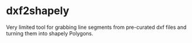 # dxf2shapely
Very limited tool for grabbing line segments from pre-curated dxf files and turning them into shapely Polygons.
